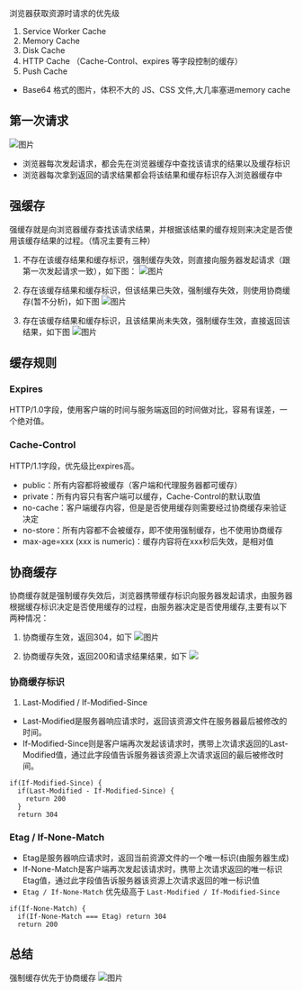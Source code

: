 浏览器获取资源时请求的优先级
1. Service Worker Cache
2. Memory Cache
3. Disk Cache
4. HTTP Cache （Cache-Control、expires 等字段控制的缓存）
5. Push Cache

- Base64 格式的图片，体积不大的 JS、CSS 文件,大几率塞进memory cache

## 第一次请求
![图片](https://mmbiz.qpic.cn/mmbiz_png/meG6Vo0Mevgq38cXiaLvaxNIiatrA806UA8FuX3NsJgyJWQS4RiaBIaOmRYvSNcNcibiam2SqjtV9NXwJdHGRpljZEw/640?wx_fmt=png&tp=webp&wxfrom=5&wx_lazy=1&wx_co=1)

- 浏览器每次发起请求，都会先在浏览器缓存中查找该请求的结果以及缓存标识
- 浏览器每次拿到返回的请求结果都会将该结果和缓存标识存入浏览器缓存中

## 强缓存
强缓存就是向浏览器缓存查找该请求结果，并根据该结果的缓存规则来决定是否使用该缓存结果的过程。（情况主要有三种）

1. 不存在该缓存结果和缓存标识，强制缓存失效，则直接向服务器发起请求（跟第一次发起请求一致），如下图：
![图片](https://mmbiz.qpic.cn/mmbiz_png/meG6Vo0Mevgq38cXiaLvaxNIiatrA806UA4MgWTVaIDoRafBQbgQRJ6hCmInWQydITCr8ZXQ2qS2uc76SKg1coPg/640?wx_fmt=png&tp=webp&wxfrom=5&wx_lazy=1&wx_co=1)

2. 存在该缓存结果和缓存标识，但该结果已失效，强制缓存失效，则使用协商缓存(暂不分析)，如下图
![图片](https://mmbiz.qpic.cn/mmbiz_png/meG6Vo0Mevgq38cXiaLvaxNIiatrA806UAov3uFibCrmUDbQukBjPbq2u3CAXlvowz3xX1AJWKAW0jAnzjplhS6MA/640?wx_fmt=png&tp=webp&wxfrom=5&wx_lazy=1&wx_co=1)

3. 存在该缓存结果和缓存标识，且该结果尚未失效，强制缓存生效，直接返回该结果，如下图
![图片](https://mmbiz.qpic.cn/mmbiz_png/meG6Vo0Mevgq38cXiaLvaxNIiatrA806UALGgKvKicA1us2RribcsH9fKQYyuxPILW8lmj8DfMTvcjgWicHCFic2odLA/640?wx_fmt=png&tp=webp&wxfrom=5&wx_lazy=1&wx_co=1)

## 缓存规则

### Expires

HTTP/1.0字段，使用客户端的时间与服务端返回的时间做对比，容易有误差，一个绝对值。

### Cache-Control

HTTP/1.1字段，优先级比expires高。

- public：所有内容都将被缓存（客户端和代理服务器都可缓存）
- private：所有内容只有客户端可以缓存，Cache-Control的默认取值
- no-cache：客户端缓存内容，但是是否使用缓存则需要经过协商缓存来验证决定
- no-store：所有内容都不会被缓存，即不使用强制缓存，也不使用协商缓存
- max-age=xxx (xxx is numeric)：缓存内容将在xxx秒后失效，是相对值

## 协商缓存

协商缓存就是强制缓存失效后，浏览器携带缓存标识向服务器发起请求，由服务器根据缓存标识决定是否使用缓存的过程，由服务器决定是否使用缓存,主要有以下两种情况：

1. 协商缓存生效，返回304，如下
![图片](https://mmbiz.qpic.cn/mmbiz_png/meG6Vo0Mevgq38cXiaLvaxNIiatrA806UAYuh8P5Tmm65mboKQOWg5dW83jAmyxceceYYVSfK8ibbq5GmkGKNghvQ/640?wx_fmt=png&tp=webp&wxfrom=5&wx_lazy=1&wx_co=1)

2. 协商缓存失效，返回200和请求结果结果，如下
![](https://mmbiz.qpic.cn/mmbiz_png/meG6Vo0Mevgq38cXiaLvaxNIiatrA806UAwSic1Tk9mx9BkHDeQiaoXIBrO4cpicUWlbQv6Mnx0MXXK8YxXGlvl2SzQ/640?wx_fmt=png&tp=webp&wxfrom=5&wx_lazy=1&wx_co=1)

### 协商缓存标识

1. Last-Modified / If-Modified-Since
- Last-Modified是服务器响应请求时，返回该资源文件在服务器最后被修改的时间。
- If-Modified-Since则是客户端再次发起该请求时，携带上次请求返回的Last-Modified值，通过此字段值告诉服务器该资源上次请求返回的最后被修改时间。

```
if(If-Modified-Since) {
  if(Last-Modified - If-Modified-Since) {
    return 200
  }
  return 304
```

### Etag / If-None-Match
- Etag是服务器响应请求时，返回当前资源文件的一个唯一标识(由服务器生成)
- If-None-Match是客户端再次发起该请求时，携带上次请求返回的唯一标识Etag值，通过此字段值告诉服务器该资源上次请求返回的唯一标识值
- `Etag / If-None-Match` 优先级高于 `Last-Modified / If-Modified-Since`

```
if(If-None-Match) {
  if(If-None-Match === Etag) return 304
  return 200
```

## 总结
强制缓存优先于协商缓存
![图片](https://mmbiz.qpic.cn/mmbiz_png/meG6Vo0Mevgq38cXiaLvaxNIiatrA806UA6eZ3dqoKdgIhPENicUjaXXict6LuQDYsGNHFrddiayooqibHN50ZUCbYog/640?wx_fmt=png&tp=webp&wxfrom=5&wx_lazy=1&wx_co=1)
